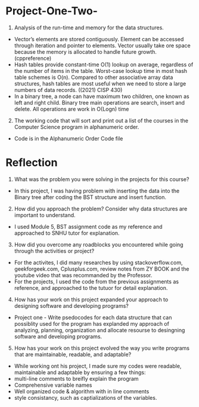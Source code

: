 # Project-One-Two-
1. Analysis of the run-time and memory for the data structures.
* Vector’s elements are stored contiguously. Element can be accessed through iteration and pointer to elements. Vector usually take ore space because the memory is allocated to handle future growth. (cppreference)
* Hash tables provide constant-time O(1) lookup on average, regardless of the number of items in the table. Worst-case lookup time in most hash table schemes is O(n). Compared to other associative array data structures, hash tables are most useful when we need to store a large numbers of data records. ((2021) CISP 430)
* In a binary tree, a node can have maximum two children, one known as left and right child. Binary tree main operations are search, insert and delete. All operations are work in O(Logn) time  

2. The working code that will sort and print out a list of the courses in the Computer Science program in alphanumeric order.
* Code is in the Alphanumeric Order Code file

# Reflection 
1. What was the problem you were solving in the projects for this course?
* In this project, I was having problem with inserting the data into the Binary tree after coding the BST structure and insert function. 
2. How did you approach the problem? Consider why data structures are important to understand.
* I used Module 5, BST assignment code as my reference and approached to SNHU tutor for explanation.  
3. How did you overcome any roadblocks you encountered while going through the activities or project?
* For the activites, I did many researches by using stackoverflow.com, geekforgeek.com, Cplusplus.com, review notes from ZY BOOK and the youtube video that was recommanded by the Professor. 
* For the projects, I used the code from the previous assignments as reference, and approached to the tutuor for detail explanation.  
4. How has your work on this project expanded your approach to designing software and developing programs?
* Project one - Write psedocodes for each data structure that can possiblity used for the program has explanded my approach of analyzing, planning, organization and allocate resourse to desingning software and developing programs. 
5. How has your work on this project evolved the way you write programs that are maintainable, readable, and adaptable?
* While working ont his project, I made sure my codes were readable, maintainable and adaptable by ensuring a few things: 
* multi-line comments to breifly explain the program 
* Comprehensive variable names
* Well organized code & algorithm with in line comments 
* style consistancy, such as captializations of the variables. 
